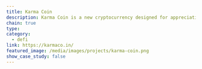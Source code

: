```yaml
---
title: Karma Coin
description: Karma Coin is a new cryptocurrency designed for appreciation, tipping and communities.
chain: true
type:
category:
  - defi
link: https://karmaco.in/
featured_image: /media/images/projects/karma-coin.png
show_case_study: false
---
```

